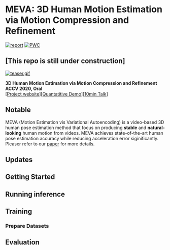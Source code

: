 # MEVA: 3D Human Motion Estimation via Motion Compression and Refinement 


[![report](https://img.shields.io/badge/arxiv-report-red)](https://arxiv.org/abs/2008.03789)
[![PWC](https://img.shields.io/endpoint.svg?url=https://paperswithcode.com/badge/3d-human-motion-estimation-via-motion/3d-human-pose-estimation-on-3dpw)](https://paperswithcode.com/sota/3d-human-pose-estimation-on-3dpw?p=3d-human-motion-estimation-via-motion)

[This repo is still under construction]
---
<p float="center">
  <a href="https://gifyu.com/image/iK5A"><img src="https://s2.gifyu.com/images/teaser.th.gif" alt="teaser.gif" border="0" /></a>
</p>


**3D Human Motion Estimation via Motion Compression and Refinement**
**ACCV 2020, Oral**  
[[Project website](https://zhengyiluo.github.io/projects/meva/)][[Quantatitive Demo](https://youtu.be/YBb9NDz3ngM)][[10min Talk](https://youtu.be/-TN3NRpCEc0)]


## Notable

MEVA (Motion Estimation vis Variational Autoencoding) is a video-based 3D human pose estimation method that focus on producing **stable** and **natural-looking** human motion from videos. MEVA achieves state-of-the-art human pose estimation accuracy while reducing acceleration error siginificantly. Pleaser refer to our [paper](https://arxiv.org/abs/2008.03789) for more details.  


## Updates


## Getting Started


## Running inference


## Training 

### Prepare Datasets


## Evaluation


